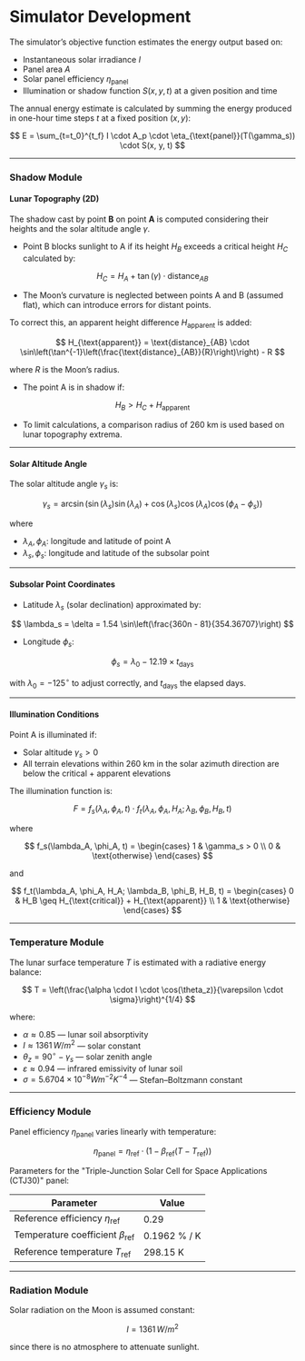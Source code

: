 # Simulator Development

The simulator’s objective function estimates the energy output based on:

* Instantaneous solar irradiance $I$
* Panel area $A$
* Solar panel efficiency $\eta_{\text{panel}}$
* Illumination or shadow function $S(x, y, t)$ at a given position and time

The annual energy estimate is calculated by summing the energy produced in one-hour time steps $t$ at a fixed position $(x, y)$:

$$
E = \sum_{t=t_0}^{t_f} I \cdot A_p \cdot \eta_{\text{panel}}(T(\gamma_s)) \cdot S(x, y, t)
$$

---

### Shadow Module

#### Lunar Topography (2D)

The shadow cast by point **B** on point **A** is computed considering their heights and the solar altitude angle $\gamma$.

* Point B blocks sunlight to A if its height $H_B$ exceeds a critical height $H_C$ calculated by:

$$
H_C = H_A + \tan(\gamma) \cdot \text{distance}_{AB}
$$

* The Moon’s curvature is neglected between points A and B (assumed flat), which can introduce errors for distant points.

To correct this, an apparent height difference $H_{\text{apparent}}$ is added:

$$
H_{\text{apparent}} = \text{distance}_{AB} \cdot \sin\left(\tan^{-1}\left(\frac{\text{distance}_{AB}}{R}\right)\right) - R
$$

where $R$ is the Moon’s radius.

* The point A is in shadow if:

$$
H_B > H_C + H_{\text{apparent}}
$$

* To limit calculations, a comparison radius of 260 km is used based on lunar topography extrema.

---

#### Solar Altitude Angle

The solar altitude angle $\gamma_s$ is:

$$
\gamma_s = \arcsin\left(\sin(\lambda_s) \sin(\lambda_A) + \cos(\lambda_s) \cos(\lambda_A) \cos(\phi_A - \phi_s)\right)
$$

where

* $\lambda_A, \phi_A$: longitude and latitude of point A
* $\lambda_s, \phi_s$: longitude and latitude of the subsolar point

---

#### Subsolar Point Coordinates

* Latitude $\lambda_s$ (solar declination) approximated by:

$$
\lambda_s = \delta = 1.54 \sin\left(\frac{360n - 81}{354.36707}\right)
$$

* Longitude $\phi_s$:

$$
\phi_s = \lambda_0 - 12.19 \times t_{\text{days}}
$$

with $\lambda_0 = -125^\circ$ to adjust correctly, and $t_{\text{days}}$ the elapsed days.

---

#### Illumination Conditions

Point A is illuminated if:

* Solar altitude $\gamma_s > 0$
* All terrain elevations within 260 km in the solar azimuth direction are below the critical + apparent elevations

The illumination function is:

$$
F = f_s(\lambda_A, \phi_A, t) \cdot f_t(\lambda_A, \phi_A, H_A; \lambda_B, \phi_B, H_B, t)
$$

where

$$
f_s(\lambda_A, \phi_A, t) = \begin{cases}
1 & \gamma_s > 0 \\
0 & \text{otherwise}
\end{cases}
$$

and

$$
f_t(\lambda_A, \phi_A, H_A; \lambda_B, \phi_B, H_B, t) = \begin{cases}
0 & H_B \geq H_{\text{critical}} + H_{\text{apparent}} \\
1 & \text{otherwise}
\end{cases}
$$

---

### Temperature Module

The lunar surface temperature $T$ is estimated with a radiative energy balance:

$$
T = \left(\frac{\alpha \cdot I \cdot \cos(\theta_z)}{\varepsilon \cdot \sigma}\right)^{1/4}
$$

where:

* $\alpha \approx 0.85$ — lunar soil absorptivity
* $I \approx 1361\, W/m^2$ — solar constant
* $\theta_z = 90^\circ - \gamma_s$ — solar zenith angle
* $\varepsilon \approx 0.94$ — infrared emissivity of lunar soil
* $\sigma = 5.6704 \times 10^{-8} W m^{-2} K^{-4}$ — Stefan–Boltzmann constant

---

### Efficiency Module

Panel efficiency $\eta_{\text{panel}}$ varies linearly with temperature:

$$
\eta_{\text{panel}} = \eta_{\text{ref}} \cdot \big(1 - \beta_{\text{ref}}(T - T_{\text{ref}})\big)
$$

Parameters for the "Triple-Junction Solar Cell for Space Applications (CTJ30)" panel:

| Parameter                                    | Value        |
| -------------------------------------------- | ------------ |
| Reference efficiency $\eta_{\text{ref}}$     | 0.29         |
| Temperature coefficient $\beta_{\text{ref}}$ | 0.1962 % / K |
| Reference temperature $T_{\text{ref}}$       | 298.15 K     |

---

### Radiation Module

Solar radiation on the Moon is assumed constant:

$$
I = 1361\, W/m^2
$$

since there is no atmosphere to attenuate sunlight.

